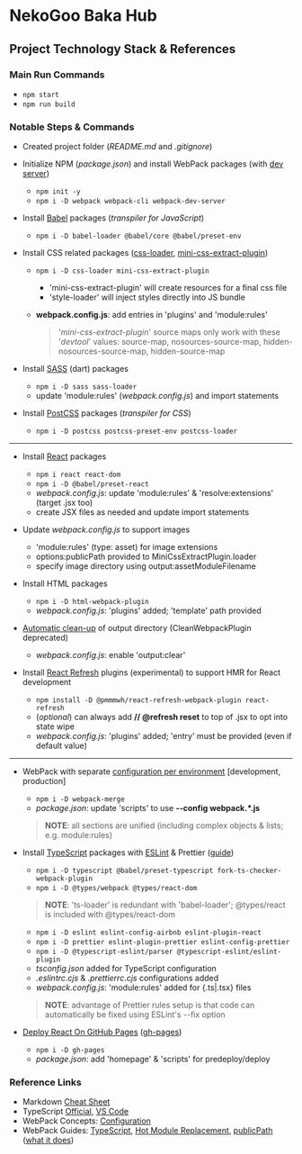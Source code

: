 # NekoGoo Baka Hub

## Project Technology Stack & References

### Main Run Commands

- `npm start`
- `npm run build`

### Notable Steps & Commands

- Created project folder (_README.md_ and _.gitignore_)
- Initialize NPM (_package.json_) and install WebPack packages (with [dev server](https://github.com/webpack/webpack-dev-server))

  - `npm init -y`
  - `npm i -D webpack webpack-cli webpack-dev-server`

- Install [Babel](https://babeljs.io) packages (_transpiler for JavaScript_)

  - `npm i -D babel-loader @babel/core @babel/preset-env`

- Install CSS related packages ([css-loader](https://github.com/webpack-contrib/css-loader), [mini-css-extract-plugin](https://github.com/webpack-contrib/mini-css-extract-plugin))

  - `npm i -D css-loader mini-css-extract-plugin`

    - 'mini-css-extract-plugin' will create resources for a final css file
    - 'style-loader' will inject styles directly into JS bundle

  - **webpack.config.js**: add entries in 'plugins' and 'module:rules'

    > '_mini-css-extract-plugin_' source maps only work with these '_devtool_' values: source-map, nosources-source-map, hidden-nosources-source-map, hidden-source-map

- Install [SASS](https://www.w3schools.com/sass/default.php) (dart) packages

  - `npm i -D sass sass-loader`
  - update 'module:rules' (_webpack.config.js_) and import statements

- Install [PostCSS](https://postcss.org) packages (_transpiler for CSS_)

  - `npm i -D postcss postcss-preset-env postcss-loader`

---

- Install [React](https://reactjs.org) packages

  - `npm i react react-dom`
  - `npm i -D @babel/preset-react`
  - _webpack.config.js_: update 'module:rules' & 'resolve:extensions' (target .jsx too)
  - create JSX files as needed and update import statements

- Update _webpack.config.js_ to support images

  - 'module:rules' (type: asset) for image extensions
  - options:publicPath provided to MiniCssExtractPlugin.loader
  - specify image directory using output:assetModuleFilename

- Install HTML packages

  - `npm i -D html-webpack-plugin`
  - _webpack.config.js_: 'plugins' added; 'template' path provided

- [Automatic clean-up](https://webpack.js.org/guides/output-management/#cleaning-up-the-dist-folder) of output directory (CleanWebpackPlugin deprecated)

  - _webpack.config.js_: enable 'output:clear'

- Install [React Refresh](https://github.com/pmmmwh/react-refresh-webpack-plugin) plugins (experimental) to support HMR for React development

  - `npm install -D @pmmmwh/react-refresh-webpack-plugin react-refresh`
  - (_optional_) can always add **// @refresh reset** to top of .jsx to opt into state wipe
  - _webpack.config.js_: 'plugins' added; 'entry' must be provided (even if default value)

---

- WebPack with separate [configuration per environment](https://webpack.js.org/guides/production) [development, production]

  - `npm i -D webpack-merge`
  - _package.json_: update 'scripts' to use **--config webpack.\*.js**

  > **NOTE**: all sections are unified (including complex objects & lists; e.g. module:rules)

- Install [TypeScript](https://webpack.js.org/guides/typescript) packages with [ESLint](https://eslint.org) & Prettier ([guide](https://dev.to/robertcoopercode/using-eslint-and-prettier-in-a-typescript-project-53jb))

  - `npm i -D typescript @babel/preset-typescript fork-ts-checker-webpack-plugin`
  - `npm i -D @types/webpack @types/react-dom`

  > **NOTE**: 'ts-loader' is redundant with 'babel-loader'; @types/react is included with @types/react-dom

  - `npm i -D eslint eslint-config-airbnb eslint-plugin-react`
  - `npm i -D prettier eslint-plugin-prettier eslint-config-prettier`
  - `npm i -D @typescript-eslint/parser @typescript-eslint/eslint-plugin`
  - _tsconfig.json_ added for TypeScript configuration
  - _.eslintrc.cjs_ & _.prettierrc.cjs_ configurations added
  - _webpack.config.js_: 'module:rules' added for {.ts|.tsx} files

  > **NOTE**: advantage of Prettier rules setup is that code can automatically be fixed using ESLint's --fix option

- [Deploy React On GitHub Pages](https://www.c-sharpcorner.com/article/how-to-deploy-react-application-on-github-pages) ([gh-pages](https://www.npmjs.com/package/gh-pages))

  - `npm i -D gh-pages`
  - _package.json_: add 'homepage' & 'scripts' for predeploy/deploy

### Reference Links

- Markdown [Cheat Sheet](https://www.markdownguide.org/cheat-sheet 'A quick reference to the Markdown syntax')
- TypeScript [Official](https://www.typescriptlang.org/docs 'TypeScript Official Documentation'), [VS Code](https://code.visualstudio.com/docs/languages/typescript 'TypeScript in Visual Studio Code')
- WebPack Concepts: [Configuration](https://webpack.js.org/concepts/configuration)
- WebPack Guides: [TypeScript](https://webpack.js.org/guides/typescript), [Hot Module Replacement](https://webpack.js.org/guides/hot-module-replacement), [publicPath](https://webpack.js.org/guides/public-path) ([what it does](https://stackoverflow.com/questions/28846814/what-does-publicpath-in-webpack-do))
